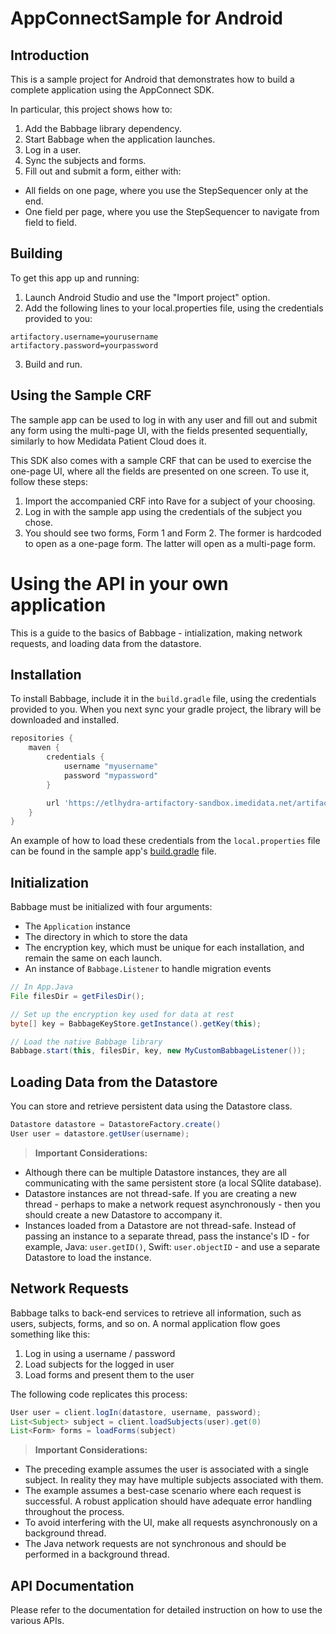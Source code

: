 # AppConnectSample for Android #

## Introduction ##

This is a sample project for Android that demonstrates how to build a complete application using the AppConnect SDK.

In particular, this project shows how to:

1. Add the Babbage library dependency.
2. Start Babbage when the application launches.
3. Log in a user.
4. Sync the subjects and forms.
5. Fill out and submit a form, either with:
  * All fields on one page, where you use the StepSequencer only at the end.
  * One field per page, where you use the StepSequencer to navigate from field to field.

## Building ##

To get this app up and running:

1. Launch Android Studio and use the "Import project" option.
2. Add the following lines to your local.properties file, using the credentials provided to you:
```
artifactory.username=yourusername
artifactory.password=yourpassword
```
3. Build and run.

## Using the Sample CRF ##

The sample app can be used to log in with any user and fill out and submit any form using the multi-page UI, with the fields presented sequentially, similarly to how Medidata Patient Cloud does it.

This SDK also comes with a sample CRF that can be used to exercise the one-page UI, where all the fields are presented on one screen. To use it, follow these steps:

1. Import the accompanied CRF into Rave for a subject of your choosing.
2. Log in with the sample app using the credentials of the subject you chose.
3. You should see two forms, Form 1 and Form 2. The former is hardcoded to open as a one-page form. The latter will open as a multi-page form.

# Using the API in your own application #

This is a guide to the basics of Babbage - intialization, making network requests, and loading data from the datastore.

## Installation
To install Babbage, include it in the `build.gradle` file, using the credentials provided to you. When you next sync your gradle project, the library will be downloaded and installed.

```groovy
repositories {
    maven {
        credentials {
            username "myusername"
            password "mypassword"
        }

        url 'https://etlhydra-artifactory-sandbox.imedidata.net/artifactory/p-cloud-release'
    }
}
```

An example of how to load these credentials from the `local.properties` file can be found in the sample app's [build.gradle](../app/build.gradle) file.

## Initialization
Babbage must be initialized with four arguments:
- The `Application` instance
- The directory in which to store the data
- The encryption key, which must be unique for each installation, and remain the same on each launch.
- An instance of `Babbage.Listener` to handle migration events

```java
// In App.Java
File filesDir = getFilesDir();

// Set up the encryption key used for data at rest
byte[] key = BabbageKeyStore.getInstance().getKey(this);

// Load the native Babbage library
Babbage.start(this, filesDir, key, new MyCustomBabbageListener());
```


## Loading Data from the Datastore
You can store and retrieve persistent data using the Datastore class.

```java
Datastore datastore = DatastoreFactory.create()
User user = datastore.getUser(username);
```

>**Important Considerations:** 
  - Although there can be multiple Datastore instances, they are all communicating with the same persistent store (a local SQlite database).
  - Datastore instances are not thread-safe. If you are creating a new thread - perhaps to make a network request asynchronously - then you should create a new Datastore to accompany it.
  - Instances loaded from a Datastore are not thread-safe. Instead of passing an instance to a separate thread, pass the instance's ID - for example, Java: `user.getID()`, Swift: `user.objectID` - and use a separate Datastore to load the instance.


## Network Requests
Babbage talks to back-end services to retrieve all information, such as users, subjects, forms, and so on. A normal application flow goes something like this:

1. Log in using a username / password 
2. Load subjects for the logged in user
3. Load forms and present them to the user

The following code replicates this process:
```java
User user = client.logIn(datastore, username, password);
List<Subject> subject = client.loadSubjects(user).get(0)
List<Form> forms = loadForms(subject)
```

>**Important Considerations:**
  - The preceding example assumes the user is associated with a single subject. In reality they may have multiple subjects associated with them.
  - The example assumes a best-case scenario where each request is successful. A robust application should have adequate error handling throughout the process.
  - To avoid interfering with the UI, make all requests asynchronously on a background thread.
  - The Java network requests are not synchronous and should be performed in a background thread.

## API Documentation ##

Please refer to the documentation for detailed instruction on how to use the various APIs.

